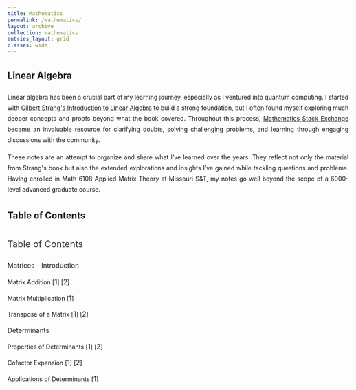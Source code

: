 ```yaml
---
title: Mathematics
permalink: /mathematics/
layout: archive
collection: mathematics
entries_layout: grid
classes: wide
---
```


<style>
/* Apply styling to the entire page content */
body {
    max-width: 8.27in; /* A4 width */
    margin: 0 auto; /* Center the content */
    text-align: justify;
    line-height: 1.8; /* Improve readability */
}

/* Styling for the Table of Contents */
.toc {
    margin: 20px auto; /* Center the table of contents */
    padding: 0;
    max-width: 8.27in; /* Match A4 width */
    font-family: inherit;
}

.toc h2 {
    font-size: 1.5em;
    color: #333;
    text-align: left;
    font-weight: normal;
}

.toc ul {
    list-style: none;
    padding: 0;
}

.toc li {
    margin: 10px 0;
}

.toc a {
    text-decoration: none;
    font-size: 1.1em;
    font-family: inherit;
    color: var(--link-color); /* Matches website link color */
}

.toc a:hover {
    text-decoration: underline;
}
</style>

## Linear Algebra

Linear algebra has been a crucial part of my learning journey, especially as I ventured into quantum computing. I started with 
[Gilbert Strang's Introduction to Linear Algebra](https://archive.org/details/gilbert-strang-introduction-to-linear-algebra-fifth-edition/page/504/mode/2up)
to build a strong foundation, but I often found myself exploring much deeper concepts and proofs beyond what the book covered. 
Throughout this process, 
[Mathematics Stack Exchange](https://math.stackexchange.com/users/223599/sooraj-soman) 
became an invaluable resource for clarifying doubts, solving challenging problems, and learning through engaging discussions with the community.

These notes are an attempt to organize and share what I’ve learned over the years. They reflect not only the material from Strang's book but also the extended explorations and insights I’ve gained while tackling questions and problems. Having enrolled in Math 6108 Applied Matrix Theory at Missouri S&T, my notes go well beyond the scope of a 6000-level advanced graduate course.

## Table of Contents

<div class="toc">
    <h2>Table of Contents</h2>
    <ul>
        <li>
            <a href="https://drive.google.com/file/d/<file_id>/preview#page=12" target="_blank">Matrices - Introduction</a>
            <ul>
                <li>Matrix Addition
                    <span>
                        [<a href="https://drive.google.com/file/d/<file_id>/preview#page=13" target="_blank">1</a>]
                        [<a href="https://drive.google.com/file/d/<file_id>/preview#page=20" target="_blank">2</a>]
                    </span>
                </li>
                <li>Matrix Multiplication
                    <span>
                        [<a href="https://drive.google.com/file/d/<file_id>/preview#page=15" target="_blank">1</a>]
                    </span>
                </li>
                <li>Transpose of a Matrix
                    <span>
                        [<a href="https://drive.google.com/file/d/<file_id>/preview#page=17" target="_blank">1</a>]
                        [<a href="https://drive.google.com/file/d/<file_id>/preview#page=25" target="_blank">2</a>]
                    </span>
                </li>
            </ul>
        </li>
        <li>
            <a href="https://drive.google.com/file/d/<file_id>/preview#page=30" target="_blank">Determinants</a>
            <ul>
                <li>Properties of Determinants
                    <span>
                        [<a href="https://drive.google.com/file/d/<file_id>/preview#page=32" target="_blank">1</a>]
                        [<a href="https://drive.google.com/file/d/<file_id>/preview#page=37" target="_blank">2</a>]
                    </span>
                </li>
                <li>Cofactor Expansion
                    <span>
                        [<a href="https://drive.google.com/file/d/<file_id>/preview#page=40" target="_blank">1</a>]
                        [<a href="https://drive.google.com/file/d/<file_id>/preview#page=45" target="_blank">2</a>]
                    </span>
                </li>
                <li>Applications of Determinants
                    <span>
                        [<a href="https://drive.google.com/file/d/<file_id>/preview#page=48" target="_blank">1</a>]
                    </span>
                </li>
            </ul>
        </li>
    </ul>
</div>
